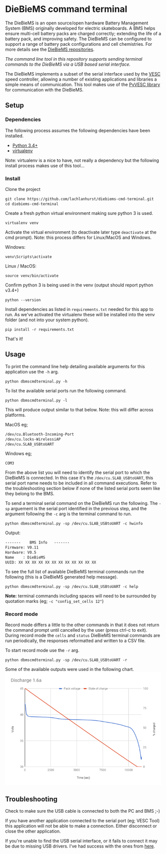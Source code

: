 # DieBieMS command terminal
The DieBieMS is an open source/open hardware Battery Management System (BMS) originally developed for electric skateboards. A BMS helps ensure multi-cell battery packs are charged correctly; extending the life of a battery pack, and improving safety. The DieBieMS can be configured to support a range of battery pack configurations and cell chemistries. For more details see the [DieBieMS repositories](https://github.com/DieBieEngineering/DieBieMS/).

*The command line tool in this repository supports sending terminal commands to the DieBieMS via a USB based serial interface.*

The DieBieMS implements a subset of the serial interface used by the [VESC](https://github.com/vedderb/bldc) speed controller, allowing a number of existing applications and libraries a simple means of communication. This tool makes use of the [PyVESC library](https://github.com/LiamBindle/PyVESC) for communication with the DieBieMS.

## Setup

### Dependencies
The following process assumes the following dependencies have been installed.
- [Python 3.4+](https://www.python.org/)
- [virtualenv](https://virtualenv.pypa.io)

Note: virtualenv is a nice to have, not really a dependency but the following install process makes use of this tool...

### Install

Clone the project

    git clone https://github.com/lachlanhurst/diebiems-cmd-terminal.git
    cd diebiems-cmd-terminal

Create a fresh python virtual environment making sure python 3 is used.

    virtualenv venv

Activate the virtual environment (to deactivate later type `deactivate` at the cmd prompt). Note: this process differs for Linux/MacOS and Windows.

Windows:

    venv\Scripts\activate

Linux / MacOS:

    source venv/bin/activate

Confirm python 3 is being used in the venv (output should report python v3.4+)

    python --version

Install dependencies as listed in `requirements.txt` needed for this app to run. As we've activated the virtualenv these will be installed into the venv folder (and not into your system python).

    pip install -r requirements.txt

That's it!

## Usage

To print the command line help detailing available arguments for this application use the `-h` arg.

    python dbmscmdterminal.py -h

To list the available serial ports run the following command.

    python dbmscmdterminal.py -l

This will produce output similar to that below. Note: this will differ across platforms.

MacOS eg;

    /dev/cu.Bluetooth-Incoming-Port
    /dev/cu.locks-WirelessiAP
    /dev/cu.SLAB_USBtoUART

Windows eg;

    COM3

From the above list you will need to identify the serial port to which the DieBieMS is connected. In this case it's the `/dev/cu.SLAB_USBtoUART`, this serial port name needs to be included in all command executions. Refer to the troubleshooting section below if none of the listed serial ports seem like they belong to the BMS.

To send a terminal serial command on the DieBieMS run the following. The `-sp` arguement is the serial port identified in the previous step, and the argument following the `-c` arg is the terminal command to run.

    python dbmscmdterminal.py -sp /dev/cu.SLAB_USBtoUART -c hwinfo

Output:

    -------    BMS Info   -------
    Firmware: V0.11
    Hardware: V0.5
    Name    : DieBieMS
    UUID: XX XX XX XX XX XX XX XX XX XX XX XX

To see the full list of available DieBieMS terminal commands run the following (this is a DieBieMS generated help message).

    python dbmscmdterminal.py -sp /dev/cu.SLAB_USBtoUART -c help

**Note:** terminal commands including spaces will need to be surrounded by quotation marks (eg; `-c "config_set_cells 12"`)

### Record mode
Record mode differs a little to the other commands in that it does not return the command prompt until cancelled by the user (press ctrl-c to exit). During record mode the `cells` and `status` DieBieMS terminal commands are run periodically, the responses reformatted and written to a CSV file.

To start record mode use the `-r` arg.

    python dbmscmdterminal.py -sp /dev/cu.SLAB_USBtoUART -r

Some of the available outputs were used in the following chart.
![battery discharge chart, volts and percentage charge remaining](doc/screenshots/2018-01-17-21-09-09_status.png)

## Troubleshooting

Check to make sure the USB cable is connected to both the PC and BMS ;-)

If you have another application connected to the serial port (eg; VESC Tool) this application will not be able to make a connection. Either disconnect or close the other application.

If you're unable to find the USB serial interface, or it fails to connect it may be due to missing USB drivers. I've had success with the ones from [here](https://www.silabs.com/products/development-tools/software/usb-to-uart-bridge-vcp-drivers).
